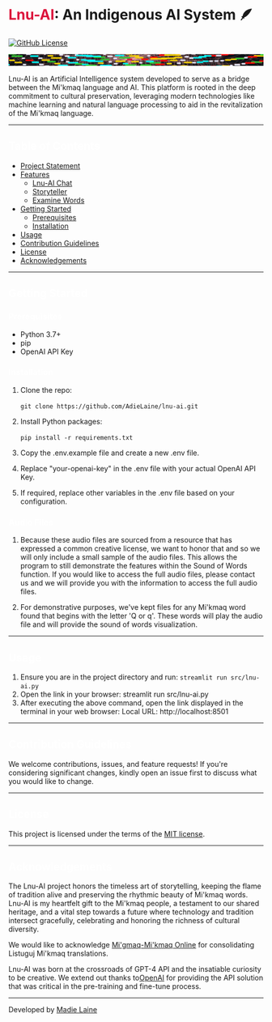 # <span style="color: Crimson;">Lnu-AI</span>: An Indigenous AI System 🪶
[![GitHub License](https://img.shields.io/github/license/AdieLaine/lnu-ai)](https://github.com/AdieLaine/lnu-ai/blob/main/LICENSE)
<p align="center">
  <img src="./images/word-lines.png"/>
</p>
Lnu-AI is an Artificial Intelligence system developed to serve as a bridge between the Mi'kmaq language and AI. This platform is rooted in the deep commitment to cultural preservation, leveraging modern technologies like machine learning and natural language processing to aid in the revitalization of the Mi'kmaq language.

---



## <span style="color: white;">Table of Contents</span>
- [Project Statement](docs/projectstatement.md)
- [Features](#features)
  - [Lnu-AI Chat](docs/chat.md)
  - [Storyteller](docs/story.md)
  - [Examine Words](docs/words.md)
- [Getting Started](#getting-started)
  - [Prerequisites](#prerequisites)
  - [Installation](#installation)
- [Usage](#usage)
- [Contribution Guidelines](#contribution-guidelines)
- [License](#license)
- [Acknowledgements](#acknowledgements)

---
## <span style="color: white;">Getting Started</span>
### <span style="color: white;">Prerequisites</span>
- Python 3.7+
- pip
- OpenAI API Key

### <span style="color: white;">Installation</span>
1. Clone the repo:

   `git clone https://github.com/AdieLaine/lnu-ai.git`

2. Install Python packages:

   `pip install -r requirements.txt`

3. Copy the .env.example file and create a new .env file.
4. Replace "your-openai-key" in the .env file with your actual OpenAI API Key.
5. If required, replace other variables in the .env file based on your configuration.

### <span style="color: white;">Audio Files</span>

1. Because these audio files are sourced from a resource that has expressed a common creative license, we want to honor that and so we will only include a small sample of the audio files. This allows the program to still demonstrate the features within the Sound of Words function. If you would like to access the full audio files, please contact us and we will provide you with the information to access the full audio files.

2. For demonstrative purposes, we've kept files for any Mi'kmaq word found that begins with the letter 'Q or q'. These words will play the audio file and will provide the sound of words visualization.

---

## <span style="color: white;">Usage</span>
1. Ensure you are in the project directory and run: `streamlit run src/lnu-ai.py`
2. Open the link in your browser:  streamlit run src/lnu-ai.py
3. After executing the above command, open the link displayed in the terminal in your web browser: Local URL: http://localhost:8501
---

## <span style="color: white;">Contribution Guidelines</span>

We welcome contributions, issues, and feature requests! If you're considering significant changes, kindly open an issue first to discuss what you would like to change.

---

## <span style="color: white;">License</span>
This project is licensed under the terms of the [MIT license](https://github.com/AdieLaine/lnu-ai/blob/main/LICENSE).

---

## <span style="color: white;">Acknowledgements</span>
The Lnu-AI project honors the timeless art of storytelling, keeping the flame of tradition alive and preserving the rhythmic beauty of Mi'kmaq words. Lnu-AI is my heartfelt gift to the Mi'kmaq people, a testament to our shared heritage, and a vital step towards a future where technology and tradition intersect gracefully, celebrating and honoring the richness of cultural diversity.

We would like to acknowledge [Mi'gmaq-Mi'kmaq Online](https://mikmaqonline.org/) for consolidating Listuguj Mi'kmaq translations.

Lnu-AI was born at the crossroads of GPT-4 API and the insatiable curiosity to be creative. We extend out thanks to[OpenAI](https://openai.com/) for providing the API solution that was critical in the pre-training and fine-tune process.

---

Developed by [Madie Laine](https://twitter.com/justmadielaine)